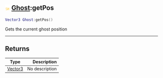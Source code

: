 ## ![shared](../../.gitbook/assets/shared.png) [Ghost](./readme/ghost.md):getPos

```lua
Vector3 Ghost:getPos()
```

Gets the current ghost position

------
## Returns

| Type   | Description |
| ------ | ----------: |
| [Vector3](./readme/vector3.md) | No description |

